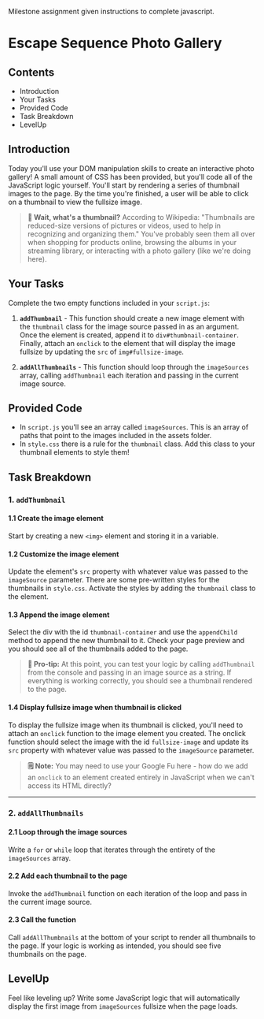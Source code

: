 Milestone assignment given instructions to complete javascript.


# Escape Sequence Photo Gallery

## Contents
- Introduction
- Your Tasks
- Provided Code
- Task Breakdown
- LevelUp

## Introduction
Today you'll use your DOM manipulation skills to create an interactive photo gallery! A small amount of CSS has been provided, but you'll code all of the JavaScript logic yourself. You'll start by rendering a series of thumbnail images to the page. By the time you're finished, a user will be able to click on a thumbnail to view the fullsize image. 

> **🤨 Wait, what's a thumbnail?** According to Wikipedia: "Thumbnails are reduced-size versions of pictures or videos, used to help in recognizing and organizing them." You've probably seen them all over when shopping for products online, browsing the albums in your streaming library, or interacting with a photo gallery (like we're doing here).

## Your Tasks
Complete the two empty functions included in your `script.js`:

1. **`addThumbnail`** - This function should create a new image element with the `thumbnail` class for the image source passed in as an argument. Once the element is created, append it to `div#thumbnail-container`. Finally, attach an `onclick` to the element that will display the image fullsize by updating the  `src` of `img#fullsize-image`.

2. **`addAllThumbnails`** - This function should loop through the `imageSources` array, calling `addThumbnail` each iteration and passing in the current image source. 

## Provided Code
- In `script.js` you'll see an array called `imageSources`. This is an array of paths that point to the images included in the assets folder.
- In `style.css` there is a rule for the `thumbnail` class. Add this class to your thumbnail elements to style them!

## Task Breakdown

### 1. `addThumbnail`
#### 1.1 Create the image element
Start by creating a new `<img>` element and storing it in a variable.

#### 1.2 Customize the image element
Update the element's `src` property with whatever value was passed to the `imageSource` parameter. There are some pre-written styles for the thumbnails in `style.css`. Activate the styles by adding the `thumbnail` class to the element.

#### 1.3 Append the image element 
Select the div with the id `thumbnail-container` and use the `appendChild` method to append the new thumbnail to it. Check your page preview and you should see all of the thumbnails added to the page. 

> **🧠 Pro-tip:** At this point, you can test your logic by calling `addThumbnail` from the console and passing in an image source as a string. If everything is working correctly, you should see a thumbnail rendered to the page.

#### 1.4 Display fullsize image when thumbnail is clicked
To display the fullsize image when its thumbnail is clicked, you'll need to attach an `onclick` function to the image element you created. The onclick function should select the image with the id `fullsize-image` and update its `src` property with whatever value was passed to the `imageSource` parameter. 

> **🗒️ Note:** You may need to use your Google Fu here - how do we add an `onclick` to an element created entirely in JavaScript when we can't access its HTML directly? 

<hr>

### 2. `addAllThumbnails`
#### 2.1 Loop through the image sources
Write a `for` or `while` loop that iterates through the entirety of the `imageSources` array.

#### 2.2 Add each thumbnail to the page
Invoke the `addThumbnail` function on each iteration of the loop and pass in the current image source.

#### 2.3 Call the function
Call `addAllThumbnails` at the bottom of your script to render all thumbnails to the page. If your logic is working as intended, you should see five thumbnails on the page. 

## LevelUp
Feel like leveling up? Write some JavaScript logic that will automatically display the first image from `imageSources` fullsize when the page loads.
